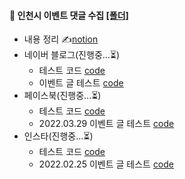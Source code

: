 #### 💾 인천시 이벤트 댓글 수집 [[폴더]](https://github.com/kbjung/Wantreez/tree/main/Crawling/incheon)
+ 내용 정리 ✍[notion](https://www.notion.so/af8ebd471778439eb7be4b770fda9f94)
+ 네이버 블로그(진행중...⏳)
  - 테스트 코드 [code](https://github.com/kbjung/Wantreez/blob/main/Crawling/incheon/test_naver_blog.ipynb)
  - 이벤트 글 테스트 [code](https://github.com/kbjung/Wantreez/blob/main/Crawling/incheon/naver_blog.ipynb)
+ 페이스북(진행중...⏳)
  - 테스트 코드 [code](https://github.com/kbjung/Wantreez/blob/main/Crawling/incheon/test_insta.ipynb)
  - 2022.03.29 이벤트 글 테스트 [code](https://github.com/kbjung/Wantreez/blob/main/Crawling/incheon/facebook.ipynb)
+ 인스타(진행중...⏳)
  - 테스트 코드 [code](https://github.com/kbjung/Wantreez/blob/main/Crawling/incheon/test_naver_blog.ipynb)
  - 2022.02.25 이벤트 글 테스트 [code](https://github.com/kbjung/Wantreez/blob/main/Crawling/incheon/insta.ipynb)
